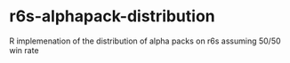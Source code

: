 # r6s-alphapack-distribution
R implemenation of the distribution of alpha packs on r6s assuming 50/50 win rate
